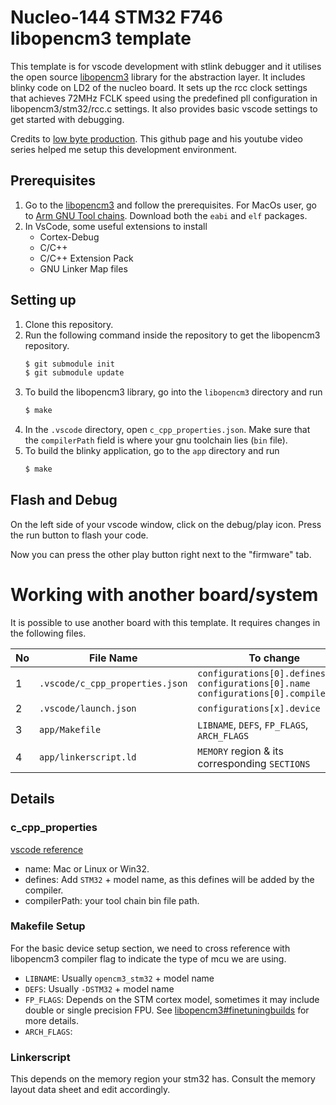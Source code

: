 # Nucleo-144 STM32 F746 libopencm3 template 
This template is for vscode development with stlink debugger and it utilises the open source [libopencm3](https://github.com/libopencm3/libopencm3) library for the abstraction layer. It includes blinky code on LD2 of the nucleo board. It sets up the rcc clock settings that achieves 72MHz FCLK speed using the predefined pll configuration in libopencm3/stm32/rcc.c settings. It also provides basic vscode settings to get started with debugging. 

Credits to [low byte production](https://github.com/lowbyteproductions/bare-metal-series/tree/main). This github page and his youtube video series helped me setup this development environment. 

## Prerequisites
1. Go to the [libopencm3](https://github.com/libopencm3/libopencm3#prerequisites) and follow the prerequisites. For MacOs user, go to [Arm GNU Tool chains](https://developer.arm.com/downloads/-/arm-gnu-toolchain-downloads). Download both the `eabi` and `elf` packages.
2. In VsCode, some useful extensions to install
    - Cortex-Debug
    - C/C++
    - C/C++ Extension Pack
    - GNU Linker Map files

## Setting up
1. Clone this repository.
2. Run the following command inside the repository to get the libopencm3 repository.
    ```bash
    $ git submodule init
    $ git submodule update
    ```
3. To build the libopencm3 library, go into the `libopencm3` directory and run 
    ```bash
    $ make
    ```
4. In the `.vscode` directory, open `c_cpp_properties.json`. Make sure that the `compilerPath` field is where your gnu toolchain lies (`bin` file).
5. To build the blinky application, go to the `app` directory and run
    ```bash
    $ make
    ```

## Flash and Debug
On the left side of your vscode window, click on the debug/play icon. Press the run button to flash your code.

Now you can press the other play button right next to the "firmware" tab.


# Working with another board/system
It is possible to use another board with this template. It requires changes in the following files.

No  |   File Name       |   To change
--- |   ---             |   ---
1   |   `.vscode/c_cpp_properties.json` | `configurations[0].defines` <br /> `configurations[0].name` <br /> `configurations[0].compilerPath`
2   |   `.vscode/launch.json` | `configurations[x].device`
3   |   `app/Makefile`  |   `LIBNAME`, `DEFS`, `FP_FLAGS`, `ARCH_FLAGS`
4   |   `app/linkerscript.ld` | `MEMORY` region & its corresponding `SECTIONS`


## Details
### c_cpp_properties
[vscode reference](https://code.visualstudio.com/docs/cpp/c-cpp-properties-schema-reference)
- name: Mac or Linux or Win32.
- defines: Add `STM32` + model name, as this defines will be added by the compiler.
- compilerPath: your tool chain bin file path.

### Makefile Setup
For the basic device setup section, we need to cross reference with libopencm3 compiler flag to indicate the type of mcu we are using. 
- `LIBNAME`: Usually `opencm3_stm32` + model name
- `DEFS`: Usually `-DSTM32` + model name
- `FP_FLAGS`: Depends on the STM cortex model, sometimes it may include double or single precision FPU. See [libopencm3#finetuningbuilds](https://github.com/libopencm3/libopencm3#fine-tuning-the-build) for more details.
- `ARCH_FLAGS`: <TBC>

### Linkerscript
This depends on the memory region your stm32 has. Consult the memory layout data sheet and edit accordingly.